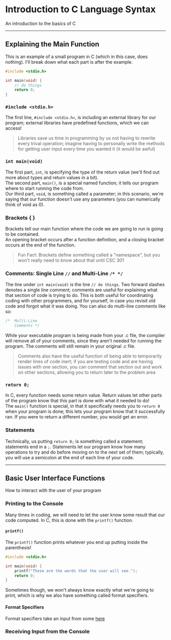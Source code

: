 # Introduction to C Language Syntax

An introduction to the basics of C

---

## Explaining the Main Function

This is an example of a small program in C (which in this case, does nothing). I'll break down what each part is after the example.
```c
#include <stdio.h>

int main(void) {
    // do things
    return 0;
}
```

### `#include <stdio.h>`

The first line, `#include <stdio.h>`, is including an external library for our program; external libraries have predefined functions, which we can access!
> Libraries save us time in programming by us not having to rewrite every trival operation; imagine having to personally write the methods for getting user input every time you wanted it (it would be awful)

### `int main(void)`

The first part, `int`, is specifying the type of the return value (we'll find out more about types and return values in a bit). <br>
The second part, `main()`, is a special named function; it tells our program where to start running the code from. <br>
Our third part, `void`, is something called a parameter; in this scenario, we're saying that our function doesn't use any parameters (you can numerically think of void as 0).

### Brackets { }

Brackets tell our main function where the code we are going to run is going to be contained. <br>
An opening bracket occurs after a function definition, and a closing bracket occurs at the end of the function.
> Fun Fact: Brackets define something called a "namespace", but you won't really need to know about that until CSC 301

### Comments: Single Line `//` and Multi-Line `/* */`

The line under `int main(void)` is the line `// do things`. Two forward slashes denotes a single line comment; comments are useful for explaining what that section of code is trying to do. This is both useful for coordinating coding with other programmers, and for yourself, in case you revisit old code and forgot what it was doing. You can also do multi-line comments like so:
```c
/*  Multi-Line
    Comments */
```
While your executable program is being made from your .c file, the compiler will remove all of your comments, since they aren't needed for running the program. The comments will still remain in your original .c file.
> Comments also have the useful function of being able to temporarily render lines of code inert; if you are testing code and are having issues with one section, you can comment that section out and work on other sections, allowing you to return later to the problem area

### `return 0;`

In C, every function needs some return value. Return values let other parts of the program know that this part is done with what it needed to do! <br>
The `main()` function is special, in that it specifically needs you to `return 0` when your program is done; this lets your program know that it successfully ran. If you were to return a different number, you would get an error.

### Statements

Technically, us putting `return 0;` is something called a statement; statements end in a `;`. Statements let our program know how many operations to try and do before moving on to the next set of them; typically, you will use a semicolon at the end of each line of your code.

---

## Basic User Interface Functions

How to interact with the user of your program

### Printing to the Console

Many times in coding, we will need to let the user know some result that our code computed. In C, this is done with the `printf()` function.

#### `printf()`

The `printf()` function prints whatever you end up putting inside the parenthesis!
```c
#include <stdio.h>

int main(void) {
    printf("These are the words that the user will see.");
    return 0;
}
```
Sometimes though, we won't always know exactly what we're going to print, which is why we also have something called format specifiers.

#### Format Specifiers

Format specifiers take an input from some [here](http://www.cplusplus.com/reference/cstdio/printf/ "List of Format Specifiers")

### Receiving Input from the Console